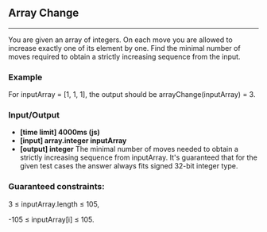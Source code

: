 ## Array Change
---
You are given an array of integers. On each move you are allowed to increase exactly one of its element by one. Find the minimal number of moves required to obtain a strictly increasing sequence from the input.

### Example
For inputArray = [1, 1, 1], the output should be
arrayChange(inputArray) = 3.

### Input/Output
- **[time limit] 4000ms (js)**
- **[input] array.integer inputArray**
- **[output] integer**
The minimal number of moves needed to obtain a strictly increasing sequence from inputArray.
It's guaranteed that for the given test cases the answer always fits signed 32-bit integer type.

### Guaranteed constraints:
3 ≤ inputArray.length ≤ 105,

-105 ≤ inputArray[i] ≤ 105.